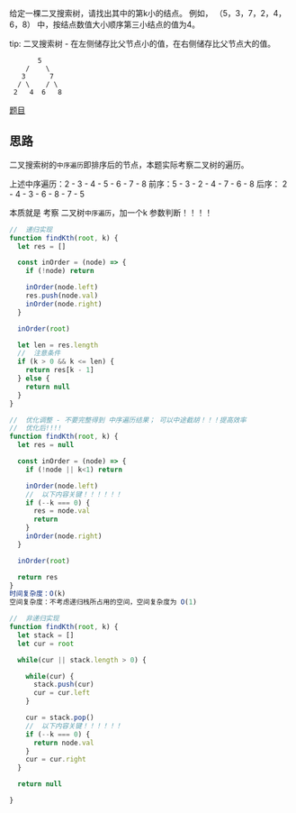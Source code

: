 给定一棵二叉搜索树，请找出其中的第k小的结点。 例如， （5，3，7，2，4，6，8） 中，按结点数值大小顺序第三小结点的值为4。

tip: 二叉搜索树 - 在左侧储存比父节点小的值，在右侧储存比父节点大的值。

```
       5
    /    \
   3      7
  / \    / \
 2   4  6   8
```

[题目](https://leetcode.cn/problems/kth-smallest-element-in-a-bst/description/)

## 思路
二叉搜索树的`中序遍历`即排序后的节点，本题实际考察二叉树的遍历。

上述中序遍历：2 - 3 - 4 - 5 - 6 - 7 - 8
前序：5 - 3 - 2 - 4 - 7 - 6 - 8
后序： 2 - 4 - 3 - 6 - 8 - 7 - 5

本质就是 考察 二叉树`中序遍历`，加一个k 参数判断！！！！


```js
//  递归实现 
function findKth(root, k) {
  let res = []

  const inOrder = (node) => {
    if (!node) return 

    inOrder(node.left)
    res.push(node.val)
    inOrder(node.right)
  }

  inOrder(root)

  let len = res.length
  //  注意条件
  if (k > 0 && k <= len) {
    return res[k - 1]
  } else {
    return null
  }
}

//  优化调整 - 不要完整得到 中序遍历结果； 可以中途截胡！！！提高效率
//  优化后!!!!
function findKth(root, k) {
  let res = null

  const inOrder = (node) => {
    if (!node || k<1) return 

    inOrder(node.left)
    //  以下内容关键！！！！！！
    if (--k === 0) {
      res = node.val
      return
    }
    inOrder(node.right)
  }

  inOrder(root)

  return res
}
时间复杂度：O(k)
空间复杂度：不考虑递归栈所占用的空间，空间复杂度为 O(1)

//  非递归实现
function findKth(root, k) {
  let stack = []
  let cur = root

  while(cur || stack.length > 0) {

    while(cur) {
      stack.push(cur)
      cur = cur.left
    }

    cur = stack.pop()
    //  以下内容关键！！！！！！
    if (--k === 0) {
      return node.val
    }
    cur = cur.right
  }

  return null

}
```